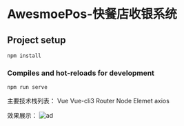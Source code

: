 # AwesmoePos-快餐店收银系统

## Project setup
```
npm install
```

### Compiles and hot-reloads for development
```
npm run serve
```

主要技术栈列表：
    Vue
    Vue-cli3
    Router
    Node
    Elemet
    axios
    
效果展示：
![ad](https://rcyan.github.io/WeChat-applet/images/ad1.jpg)
